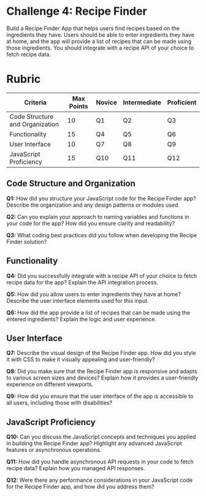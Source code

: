 # Challenge 4: Recipe Finder

Build a Recipe Finder App that helps users find recipes based on the ingredients they have. Users should be able to enter ingredients they have at home, and the app will provide a list of recipes that can be made using those ingredients. You should integrate with a recipe API of your choice to fetch recipe data.

# Rubric

| Criteria | Max Points | Novice | Intermediate | Proficient |
| --- | --- | --- | --- | --- |
| Code Structure and Organization | 10 | Q1 | Q2 | Q3 |
| Functionality | 15 | Q4 | Q5 | Q6 |
| User Interface | 10 | Q7 | Q8 | Q9 |
| JavaScript Proficiency | 15 | Q10 | Q11 | Q12 |

## **Code Structure and Organization**

**Q1:** How did you structure your JavaScript code for the Recipe Finder app? Describe the organization and any design patterns or modules used.

**Q2:** Can you explain your approach to naming variables and functions in your code for the app? How did you ensure clarity and readability?

**Q3:** What coding best practices did you follow when developing the Recipe Finder solution?

## **Functionality**

**Q4:** Did you successfully integrate with a recipe API of your choice to fetch recipe data for the app? Explain the API integration process.

**Q5:** How did you allow users to enter ingredients they have at home? Describe the user interface elements used for this input.

**Q6:** How did the app provide a list of recipes that can be made using the entered ingredients? Explain the logic and user experience.

## **User Interface**

**Q7:** Describe the visual design of the Recipe Finder app. How did you style it with CSS to make it visually appealing and user-friendly?

**Q8:** Did you make sure that the Recipe Finder app is responsive and adapts to various screen sizes and devices? Explain how it provides a user-friendly experience on different viewports.

**Q9:** How did you ensure that the user interface of the app is accessible to all users, including those with disabilities?

## **JavaScript Proficiency**

**Q10:** Can you discuss the JavaScript concepts and techniques you applied in building the Recipe Finder app? Highlight any advanced JavaScript features or asynchronous operations.

**Q11:** How did you handle asynchronous API requests in your code to fetch recipe data? Explain how you managed API responses.

**Q12:** Were there any performance considerations in your JavaScript code for the Recipe Finder app, and how did you address them?